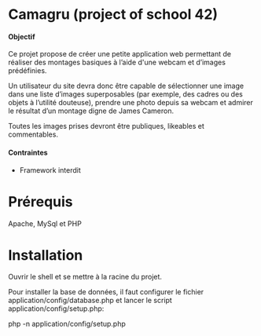 # Camagru (project of school 42)
#### Objectif
Ce projet propose de créer une petite application web permettant de réaliser des
montages basiques à l’aide d'une webcam et d’images prédéfinies.

Un utilisateur du site devra donc être capable de sélectionner une image dans
une liste d’images superposables (par exemple, des cadres ou des objets à l’utilité douteuse),
prendre une photo depuis sa webcam et admirer le résultat d’un montage digne
de James Cameron.

Toutes les images prises devront être publiques, likeables et commentables.

#### Contraintes
* Framework interdit

# Prérequis

Apache, MySql et PHP

# Installation

Ouvrir le shell et se mettre à la racine du projet.

Pour installer la base de données, il faut configurer le fichier application/config/database.php et lancer le script application/config/setup.php:

php -n application/config/setup.php
